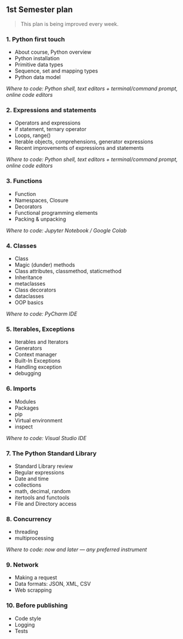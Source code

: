 ## 1st Semester plan

> This plan is being improved every week.

### 1. Python first touch

- About course, Python overview
- Python installation
- Primitive data types
- Sequence, set and mapping types
- Python data model

*Where to code: Python shell, text editors + terminal/command prompt, online code editors*

### 2. Expressions and statements

- Operators and expressions
- if statement, ternary operator
- Loops, range()
- Iterable objects, comprehensions, generator expressions
- Recent improvements of expressions and statements

*Where to code: Python shell, text editors + terminal/command prompt, online code editors*

### 3. Functions

- Function
- Namespaces, Closure
- Decorators
- Functional programming elements
- Packing & unpacking

*Where to code: Jupyter Notebook / Google Colab*

### 4. Classes

- Class
- Magic (dunder) methods
- Class attributes, classmethod, staticmethod
- Inheritance
- metaclasses
- Class decorators
- dataclasses
- OOP basics

*Where to code: PyCharm IDE*

### 5. Iterables, Exceptions

- Iterables and Iterators
- Generators
- Context manager
- Built-In Exceptions
- Handling exception
- debugging

### 6. Imports

- Modules
- Packages
- pip
- Virtual environment
- inspect

*Where to code: Visual Studio IDE*

### 7. The Python Standard Library

- Standard Library review
- Regular expressions
- Date and time
- collections
- math, decimal, random
- itertools and functools
- File and Directory access

### 8. Concurrency

- threading
- multiprocessing

*Where to code: now and later — any preferred instrument*

### 9. Network

- Making a request
- Data formats: JSON, XML, CSV
- Web scrapping

### 10. Before publishing

- Code style
- Logging
- Tests
